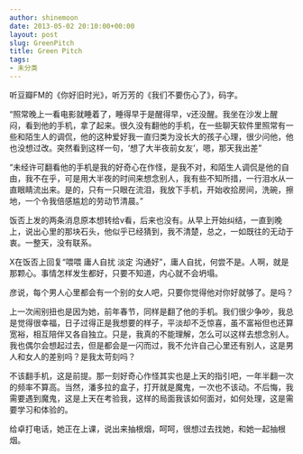 ```yaml
---
author: shinemoon
date: 2013-05-02 20:10:00+00:00
layout: post
slug: GreenPitch
title: Green Pitch
tags:
- 未分类
---
```


听豆瓣FM的《你好旧时光》，听万芳的《我们不要伤心了》，码字。  
  
“照常晚上一看电影就睡着了，睡得早于是醒得早，v还没醒。我坐在沙发上醒闷，看到他的手机，拿了起来。很久没有翻他的手机，在一些聊天软件里照常有一些和陌生人的调侃，他的这种爱好我一直归类为没长大的孩子心理，很少问他，他也没想过改。突然看到这样一句，‘想了大半夜前女友’，嗯，那天我出差”  
  
“未经许可翻看他的手机是我的好奇心在作怪，是我不对，和陌生人调侃是他的自由，我不在乎，可是用大半夜的时间来想念别人，我有些不知所措，一行泪水从一直眼睛流出来。是的，只有一只眼在流泪，我放下手机，开始收拾房间，洗碗，擦地，一个令我倍感尴尬的劳动节清晨。”  
  
饭否上发的两条消息原本想转给v看，后来也没有。从早上开始纠结，一直到晚上，说出心里的那块石头，他似乎已经猜到，我不清楚，总之，一如既往的无动于衷。一整天，没有联系。  
  
X在饭否上回复“喂喂 庸人自扰 淡定 沟通好”，庸人自扰，何尝不是。人啊，就是那颗心。事情怎样发生都好，只要不知道，内心就不会坍塌。  
  
彦说，每个男人心里都会有一个别的女人吧，只要你觉得他对你好就够了。是吗？  
  
上一次闹别扭也是因为她，前年春节，同样是翻了他的手机。我们很少争吵，我总是觉得很幸福，日子过得正是我想要的样子，平淡却不乏惊喜，虽不富裕但也还算宽裕，相互陪伴又各自独立。只是，我真的不能理解，怎么可以这样去想念别人。我也偶尔会想起过去，但是都会是一闪而过，我不允许自己心里还有别人，这是男人和女人的差别吗？是我太苛刻吗？  
  
不该翻手机，这是前提。那一刻好奇心作怪其实也是上天的指引吧，一年半翻一次的频率不算高。当然，潘多拉的盒子，打开就是魔鬼，一次也不该动。不后悔，我需要遇到魔鬼，这是上天在考验我，这样的局面我该如何面对，如何处理，这是需要学习和体验的。  
  
给卓打电话，她正在上课，说出来抽根烟，呵呵，很想过去找她，和她一起抽根烟。
